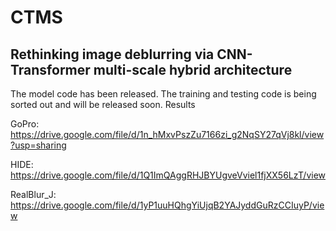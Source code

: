 # CTMS
## Rethinking image deblurring via CNN-Transformer multi-scale hybrid architecture
The model code has been released. The training and testing code is being sorted out and will be released soon.
Results

GoPro: https://drive.google.com/file/d/1n_hMxvPszZu7166zi_g2NqSY27qVj8kl/view?usp=sharing

HIDE: https://drive.google.com/file/d/1Q1ImQAggRHJBYUgveVviel1fjXX56LzT/view

RealBlur_J: https://drive.google.com/file/d/1yP1uuHQhgYiUjqB2YAJyddGuRzCCIuyP/view
